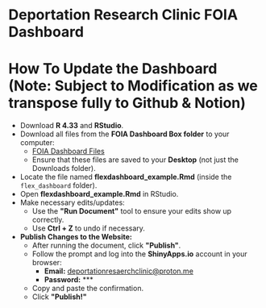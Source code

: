 # Deportation Research Clinic FOIA Dashboard



# How To Update the Dashboard (Note: Subject to Modification as we transpose fully to Github & Notion)
- Download **R 4.33** and **RStudio**.  
- Download all files from the **FOIA Dashboard Box folder** to your computer:  
  - [FOIA Dashboard Files](https://app.box.com/s/f4ffqpgph38z530kds6ve2dfyuc0ot1g)  
  - Ensure that these files are saved to your **Desktop** (not just the Downloads folder).  
- Locate the file named **flexdashboard_example.Rmd** (inside the `flex_dashboard` folder).  
- Open **flexdashboard_example.Rmd** in RStudio.  
- Make necessary edits/updates:  
  - Use the **"Run Document"** tool to ensure your edits show up correctly.  
  - Use **Ctrl + Z** to undo if necessary.  
- **Publish Changes to the Website:**  
  - After running the document, click **"Publish"**.  
  - Follow the prompt and log into the **ShinyApps.io** account in your browser:  
    - **Email:** [deportationresaerchclinic@proton.me](mailto:deportationresaerchclinic@proton.me)  
    - **Password:** \*\*\*  
  - Copy and paste the confirmation.  
  - Click **"Publish!"**  
